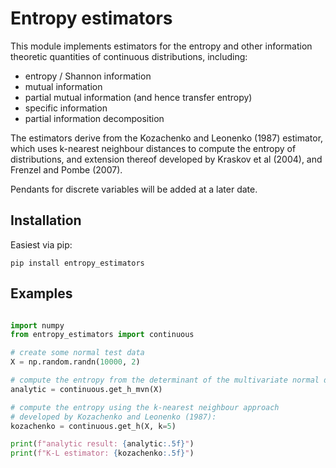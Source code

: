 # Entropy estimators

This module implements estimators for the entropy and other
information theoretic quantities of continuous distributions, including:

* entropy / Shannon information
* mutual information
* partial mutual information (and hence transfer entropy)
* specific information
* partial information decomposition

The estimators derive from the Kozachenko and Leonenko (1987)
estimator, which uses k-nearest neighbour distances to compute the
entropy of distributions, and extension thereof developed by Kraskov
et al (2004), and Frenzel and Pombe (2007).

Pendants for discrete variables will be added at a later date.

## Installation

Easiest via pip:

``` shell
pip install entropy_estimators
```

## Examples

```python

import numpy
from entropy_estimators import continuous

# create some normal test data
X = np.random.randn(10000, 2)

# compute the entropy from the determinant of the multivariate normal distribution:
analytic = continuous.get_h_mvn(X)

# compute the entropy using the k-nearest neighbour approach
# developed by Kozachenko and Leonenko (1987):
kozachenko = continuous.get_h(X, k=5)

print(f"analytic result: {analytic:.5f}")
print(f"K-L estimator: {kozachenko:.5f}")

```
